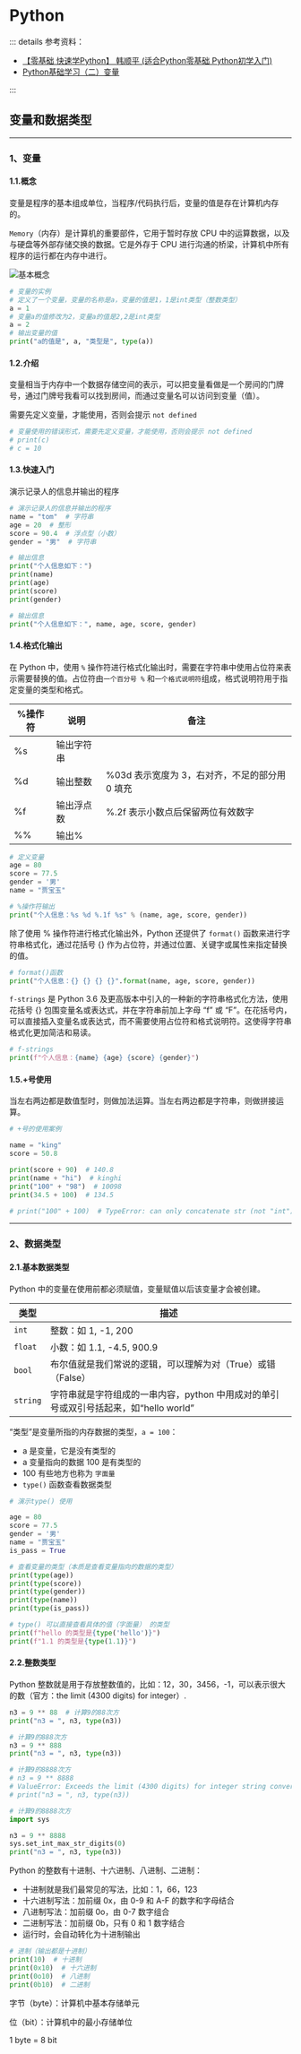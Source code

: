 # Python

::: details 参考资料：

- [【零基础 快速学Python】 韩顺平 (适合Python零基础 Python初学入门)](https://www.bilibili.com/video/BV1zN4y1v7Vv)
- [Python基础学习（二）变量](https://blog.csdn.net/qingxuly/article/details/143206219)

:::

## 变量和数据类型

---

### 1、变量

#### 1.1.概念

变量是程序的基本组成单位，当程序/代码执行后，变量的值是存在计算机内存的。

`Memory`（内存）是计算机的重要部件，它用于暂时存放 CPU 中的运算数据，以及与硬盘等外部存储交换的数据。它是外存于 CPU 进行沟通的桥梁，计算机中所有程序的运行都在内存中进行。

<img src="https://blogcola1213.oss-cn-wuhan-lr.aliyuncs.com/python/pythonSE/01.png" alt="基本概念" style="margin: auto;zoom: normal">

````py
# 变量的实例
# 定义了一个变量，变量的名称是a，变量的值是1，1是int类型（整数类型）
a = 1
# 变量a的值修改为2，变量a的值是2,2是int类型
a = 2
# 输出变量的值
print("a的值是", a, "类型是", type(a))
````

#### 1.2.介绍

变量相当于内存中一个数据存储空间的表示，可以把变量看做是一个房间的门牌号，通过门牌号我看可以找到房间，而通过变量名可以访问到变量（值）。

需要先定义变量，才能使用，否则会提示 `not defined`

````py
# 变量使用的错误形式，需要先定义变量，才能使用，否则会提示 not defined
# print(c)
# c = 10
````

#### 1.3.快速入门

演示记录人的信息并输出的程序

````py
# 演示记录人的信息并输出的程序
name = "tom"  # 字符串
age = 20  # 整形
score = 90.4  # 浮点型（小数）
gender = "男"  # 字符串

# 输出信息
print("个人信息如下：")
print(name)
print(age)
print(score)
print(gender)

# 输出信息
print("个人信息如下：", name, age, score, gender)
````

#### 1.4.格式化输出

在 Python 中，使用 `%` 操作符进行格式化输出时，需要在字符串中使用占位符来表示需要替换的值。占位符由`一个百分号 %` 和`一个格式说明符`组成，格式说明符用于指定变量的类型和格式。

| %操作符 | 	说明   | 	备注                          |
|------|-------|------------------------------|
| %s	  | 输出字符串 |                              |
| %d	  | 输出整数	 | %03d 表示宽度为 3，右对齐，不足的部分用 0 填充 |
| %f	  | 输出浮点数 | 	%.2f 表示小数点后保留两位有效数字         |
| %%	  | 输出%	  |                              |

````py
# 定义变量
age = 80
score = 77.5
gender = '男'
name = "贾宝玉"

# %操作符输出
print("个人信息：%s %d %.1f %s" % (name, age, score, gender))
````

除了使用 % 操作符进行格式化输出外，Python 还提供了 `format()` 函数来进行字符串格式化，通过花括号 {} 作为占位符，并通过位置、关键字或属性来指定替换的值。

````py
# format()函数
print("个人信息：{} {} {} {}".format(name, age, score, gender))
````

`f-strings` 是 Python 3.6 及更高版本中引入的一种新的字符串格式化方法，使用花括号 {} 包围变量名或表达式，并在字符串前加上字母 “f” 或 “F”。在花括号内，可以直接插入变量名或表达式，而不需要使用占位符和格式说明符。这使得字符串格式化更加简洁和易读。

````py
# f-strings
print(f"个人信息：{name} {age} {score} {gender}")
````

#### 1.5.+号使用

当左右两边都是数值型时，则做加法运算。当左右两边都是字符串，则做拼接运算。

````py
# +号的使用案例

name = "king"
score = 50.8

print(score + 90)  # 140.8
print(name + "hi")  # kinghi
print("100" + "98")  # 10098
print(34.5 + 100)  # 134.5

# print("100" + 100)  # TypeError: can only concatenate str (not "int") to str
````

---

### 2、数据类型

#### 2.1.基本数据类型

Python 中的变量在使用前都必须赋值，变量赋值以后该变量才会被创建。

| 类型       | 	描述                                                  |
|----------|------------------------------------------------------|
| `int`    | 	整数：如 1, -1, 200                                     |
| `float`	 | 小数：如 1.1, -4.5, 900.9                                |
| `bool`	  | 布尔值就是我们常说的逻辑，可以理解为对（True）或错（False）                   |
| `string` | 字符串就是字符组成的一串内容，python 中用成对的单引号或双引号括起来，如“hello world” |

“类型”是变量所指的内存数据的类型，`a = 100`：

- a 是变量，它是没有类型的
- a 变量指向的数据 100 是有类型的
- 100 有些地方也称为 `字面量`
- `type()` 函数查看数据类型

````py
# 演示type() 使用

age = 80
score = 77.5
gender = '男'
name = "贾宝玉"
is_pass = True

# 查看变量的类型（本质是查看变量指向的数据的类型）
print(type(age))
print(type(score))
print(type(gender))
print(type(name))
print(type(is_pass))

# type() 可以直接查看具体的值（字面量） 的类型
print(f"hello 的类型是{type('hello')}")
print(f"1.1 的类型是{type(1.1)}")
````

#### 2.2.整数类型

Python 整数就是用于存放整数值的，比如：12，30，3456，-1，可以表示很大的数（官方：the limit (4300 digits) for integer）.

````py
n3 = 9 ** 88  # 计算9的88次方
print("n3 = ", n3, type(n3))

# 计算9的888次方
n3 = 9 ** 888
print("n3 = ", n3, type(n3))

# 计算9的8888次方
# n3 = 9 ** 8888
# ValueError: Exceeds the limit (4300 digits) for integer string conversion; use sys.set_int_max_str_digits() to increase the limit
# print("n3 = ", n3, type(n3))

# 计算9的8888次方
import sys

n3 = 9 ** 8888
sys.set_int_max_str_digits(0)
print("n3 = ", n3, type(n3))
````

Python 的整数有十进制、十六进制、八进制、二进制：
- 十进制就是我们最常见的写法，比如：1，66，123
- 十六进制写法：加前缀 0x，由 0-9 和 A-F 的数字和字母结合
- 八进制写法：加前缀 0o，由 0-7 数字组合
- 二进制写法：加前缀 0b，只有 0 和 1 数字结合
- 运行时，会自动转化为十进制输出

````py
# 进制（输出都是十进制）
print(10)  # 十进制
print(0x10)  # 十六进制
print(0o10)  # 八进制
print(0b10)  # 二进制
````

字节（byte）：计算机中基本存储单元

位（bit）：计算机中的最小存储单位

1 byte = 8 bit